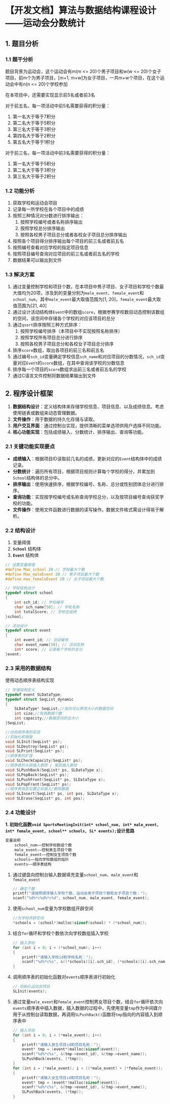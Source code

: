 # 【开发文档】算法与数据结构课程设计——运动会分数统计

## 1. 题目分析

### 1.1 题干分析

题目背景为运动会，这个运动会有m(m <= 20)个男子项目和w(w <= 20)个女子项目，前m个为男子项目，[m+1, m+w]为女子项目，一共m+w个项目，在这个运动会中有n(n <= 20)个学校参加

在本项目中，还需要实现显示前5名或者前3名

对于前五名，每一项活动中前5名需要获得的积分量：

1. 第一名大于等于7积分
2. 第二名大于等于5积分
3. 第三名大于等于3积分
4. 第四名大于等于2积分
5. 第五名大于等于1积分

对于前三名，每一项活动中前3名需要获得的积分量：

1. 第一名大于等于5积分
2. 第二名大于等于3积分
3. 第三名大于等于2积分

### 1.2 功能分析

1. 获取学校和运动会项目
2. 记录每一所学校在各个项目中的成绩
3. 按照三种情况对分数进行排序输出：
   1. 按照学校编号或者名称排序输出
   2. 按照学校总分排序输出
   3. 按照各校男子项目总分或者各校女子项目总分排序输出
4. 按照各个项目得分排序输出每个项目的前三名或者前五名
5. 按照编号查看对应学校的指定项目信息
6. 按照项目编号查询对应项目的前三名或者前五名的学校
7. 数据结果可以输出到文件

### 1.3 解决方案

1. 通过变量控制学校和项目个数，在本项目中男子项目、女子项目和学校个数最大值均为20项，涉及到的变量分别为`male_event`、`female_event`和`school_num`，其中`male_event`最大取值范围为[1, 20]，`female_event`最大取值范围为[21, 40]
2. 通过设计活动结构体`Event`中的数组`score`，根据参赛学校数目动态控制该数组的空间，该空间中存储各个学校的对应该项目的总分
3. 通过`qsort`排序按照三种方式排序：
   1. 按照学校编号排序（本项目中不实现按照名称排序）
   2. 按照学校所有项目总分进行排序
   3. 按照各校男子项目总分和各校女子项目总分排序
4. 排序`score`数组，取出各项目的前三名和前五名
5. 通过编号`sch_id`变量确定学校信息`sch_name`和对应项目的分数情况，`sch_id`变量对应`Event`的`score`数组，在其中查询该学校的分数信息
6. 排序每一个项目的`score`数组求出前三名或者前五名的学校
7. 通过C语言文件控制将数据结果输出到文件

## 2. 程序设计框架

1. **数据结构设计**：定义结构体来存储学校信息、项目信息、以及成绩信息。考虑使用链表或数组来动态管理数据。
2. **文件操作**：用于数据的持久化存储与读取。
3. **用户交互界面**：通过控制台实现，提供清晰的菜单选项供用户选择不同功能。
4. **核心功能实现**：包括成绩输入、分数统计、排序输出、查询等功能。

### 2.1 关键功能实现要点

- **成绩输入**：根据项目ID读取前几名的成绩，更新对应的`Event`结构体中的成绩记录。
- **分数统计**：遍历所有项目，根据项目规则计算每个学校的得分，并累加到`School`结构体的总分中。
- **排序输出**：使用快速排序，根据学校编号、名称、总分或性别团体总分进行排序。
- **查询功能**：实现按学校编号或名称查询学校总分，以及按项目编号查询获奖学校的功能。
- **文件操作**：使用文件函数进行数据的读写操作。数据文件格式需设计得易于解析。

### 2.2 结构设计

1. 变量阈值
2. **`School`** 结构体
3. **`Event`** 结构体

```c
// 设置变量阈值
#define Max_school 20 // 学校最大个数
#define Max_maleEvent 20 // 男子项目最大个数
#define max_femaleEvent 20 // 女子项目最大个数

// 学校结构设计
typedef struct school
{
	int sch_id; // 学校编号
	char sch_name[50]; // 学校名称
	int totalScore; // 学校总成绩
}school;

// 活动设计
typedef struct event
{
	int event_id; // 活动编号
	char event_name[50]; // 活动名称
	int* score; // 记录每个学校的总分
}event;
```

### 2.3 采用的数据结构

使用动态顺序表结构实现

```c
// 存储结构定义
typedef event SLDataType;
typedef struct SeqList_dynamic
{
	SLDataType* SeqList;//指向可以修改大小的数据空间
	int size;//有效数据个数
	int capacity;//数据空间的总大小
}SeqList;

//动态顺序表的实现
//初始化和销毁 
void SLInit(SeqList* ps);
void SLDestroy(SeqList* ps);
void SLPrint(SeqList* ps);
//顺序表的扩容 
void SLCheckCapacity(SeqList* ps);
//顺序表的头部插⼊删除 / 尾部插⼊删除 
void SLPushBack(SeqList* ps, SLDataType x);
void SLPopBack(SeqList* ps);
void SLPushFront(SeqList* ps, SLDataType x);
void SLPopFront(SeqList* ps);
//顺序表指定位置之前插⼊/删除数据 
void SLInsert(SeqList* ps, int pos, SLDataType x);
void SLErase(SeqList* ps, int pos);
```

### 2.4 功能设计

 **1. 初始化函数`void SportsMeetingInit(int* school_num, int* male_event, int* female_event, school** schools, SL* events);`设计思路**

```c
变量说明
    school_num——控制学校数组个数
    male_event——控制男生项目个数
    female_event——控制女生项目个数
    schools——指向学校数组的指针
    events——顺序表结构
```

1. 通过键盘向控制台输入数据填充变量`school_num`、`male_event`和`female_event`

    ```c++
    // 确定个数
    printf("请按照顺序输入学校个数、运动会男子项目个数和女子项目个数：");
    scanf("%d%*c%d%*c%d", school_num, male_event, female_event);
    ```

2. 使用`school_num`变量为学校数组开辟空间

    ```c++
    //为学校开辟空间
    *schools = (school*)malloc(sizeof(school) * (*school_num));
    ```

3. 结合`for`循环和学校个数依次向学校数组插入学校

    ```c++
    // 插入学校
    for (int i = 0; i < (*school_num); i++)
    {
    	printf("请输入学校id和学校名称：");
    	scanf("%d%*c%s", &((*schools)[i].sch_id), (*schools)[i].sch_name);
    }
    ```

4. 调用顺序表的初始化函数对`events`顺序表进行初始化

    ```c++
    // 初始化运动会项目
    SLInit(events);
    ```

5. 通过变量`male_event`和`female_event`控制男女项目个数，结合`for`循环依次向`events`顺序表中插入数据，插入数据的过程中，先使用变量`tmp`作为中间媒介用于从控制台读取数据，再调用`SLPushBack()`函数将`tmp`指向的内容插入到顺序表中

    ```c++
    // 插入项目
    for (int i = 0; i < (*male_event); i++)
    {
    	printf("请输入男生项目id和项目名称：");
    	event* tmp = (event*)malloc(sizeof(event));
    	scanf("%d%*c%s", &(tmp->event_id), &(tmp->event_name));
    	SLPushBack(events, (*tmp));
    }
    for (int i = (*male_event); i < ((*male_event) + (*female_event)); i++)
    {
    	printf("请输入女生项目id和项目名称：");
    	event* tmp = (event*)malloc(sizeof(event));
    	scanf("%d%*c%s", &(tmp->event_id), &(tmp->event_name));
    	SLPushBack(events, (*tmp));
    }
    ```

    
